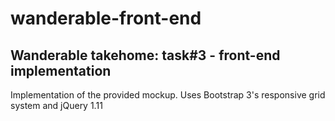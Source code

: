 wanderable-front-end
====================

## Wanderable takehome: task#3 - front-end implementation
Implementation of the provided mockup.
Uses Bootstrap 3's responsive grid system and jQuery 1.11 
